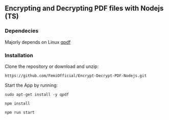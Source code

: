 ## Encrypting and Decrypting PDF files with Nodejs (TS)

### Dependecies 
Majorly depends on Linux [qpdf](http://qpdf.sourceforge.net/)

### Installation

Clone the repository or download and unzip:

`https://github.com/FemiOfficial/Encrypt-Decrypt-PDF-Nodejs.git`

Start the App by running:

`sudo apt-get install -y qpdf`

`npm install`

`npm run start`
